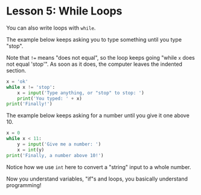 # Lesson 5: While Loops

You can also write loops with `while`.

The example below keeps asking you to type something until you type "stop".

Note that `!=` means "does not equal", so the loop keeps going "while `x` does not equal 'stop'". As soon as it does, the computer leaves the indented section.

```python
x = 'ok'
while x != 'stop':
    x = input('Type anything, or "stop" to stop: ')
    print('You typed: ' + x)
print('Finally!')
```

The example below keeps asking for a number until you give it one above 10.

```python
x = 0
while x < 11:
    y = input('Give me a number: ')
    x = int(y)
print('Finally, a number above 10!')
```

Notice how we use `int` here to convert a "string" input to a whole number.

Now you understand variables, "if"s and loops, you basically understand programming!
